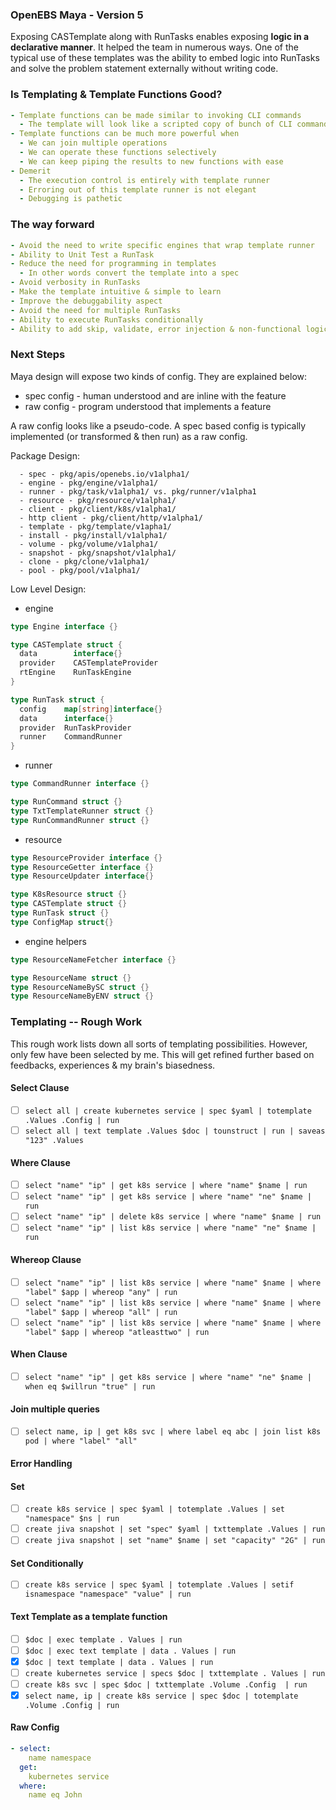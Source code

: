 ### OpenEBS Maya - Version 5
Exposing CASTemplate along with RunTasks enables exposing **logic in a declarative manner**. It helped the team in numerous
ways. One of the typical use of these templates was the ability to embed logic into RunTasks and solve the problem statement
externally without writing code.

### Is Templating & Template Functions Good?
```yaml
- Template functions can be made similar to invoking CLI commands
  - The template will look like a scripted copy of bunch of CLI commands on terminals
- Template functions can be much more powerful when
  - We can join multiple operations
  - We can operate these functions selectively
  - We can keep piping the results to new functions with ease
- Demerit
  - The execution control is entirely with template runner
  - Erroring out of this template runner is not elegant
  - Debugging is pathetic
```

### The way forward
```yaml
- Avoid the need to write specific engines that wrap template runner
- Ability to Unit Test a RunTask
- Reduce the need for programming in templates
  - In other words convert the template into a spec
- Avoid verbosity in RunTasks
- Make the template intuitive & simple to learn
- Improve the debuggability aspect
- Avoid the need for multiple RunTasks
- Ability to execute RunTasks conditionally
- Ability to add skip, validate, error injection & non-functional logic
```

### Next Steps
Maya design will expose two kinds of config. They are explained below:
- spec config - human understood and are inline with the feature
- raw config - program understood that implements a feature

A raw config looks like a pseudo-code. A spec based config is typically implemented (or transformed & then run) as a raw
config.

Package Design:
```
  - spec - pkg/apis/openebs.io/v1alpha1/
  - engine - pkg/engine/v1alpha1/
  - runner - pkg/task/v1alpha1/ vs. pkg/runner/v1alpha1
  - resource - pkg/resource/v1alpha1/
  - client - pkg/client/k8s/v1alpha1/
  - http client - pkg/client/http/v1alpha1/
  - template - pkg/template/v1apha1/
  - install - pkg/install/v1alpha1/
  - volume - pkg/volume/v1alpha1/
  - snapshot - pkg/snapshot/v1alpha1/
  - clone - pkg/clone/v1alpha1/
  - pool - pkg/pool/v1alpha1/
```

Low Level Design:
- engine
```go
type Engine interface {}

type CASTemplate struct {
  data        interface{}
  provider    CASTemplateProvider
  rtEngine    RunTaskEngine
}

type RunTask struct {
  config    map[string]interface{}
  data      interface{}
  provider  RunTaskProvider
  runner    CommandRunner
}
```
- runner
```go
type CommandRunner interface {}

type RunCommand struct {}
type TxtTemplateRunner struct {}
type RunCommandRunner struct {}
```
- resource
```go
type ResourceProvider interface {}
type ResourceGetter interface {}
type ResourceUpdater interface{}

type K8sResource struct {}
type CASTemplate struct {}
type RunTask struct {}
type ConfigMap struct{}
```
- engine helpers
```go
type ResourceNameFetcher interface {}

type ResourceName struct {}
type ResourceNameBySC struct {}
type ResourceNameByENV struct {}
```

### Templating -- Rough Work
This rough work lists down all sorts of templating possibilities. However, only few have been selected by me. This will get
refined further based on feedbacks, experiences & my brain's biasedness.

#### Select Clause
- [ ] `select all | create kubernetes service | spec $yaml | totemplate .Values .Config | run`
- [ ] `select all | text template .Values $doc | tounstruct | run | saveas "123" .Values`

#### Where Clause
- [ ] `select "name" "ip" | get k8s service | where "name" $name | run`
- [ ] `select "name" "ip" | get k8s service | where "name" "ne" $name | run`
- [ ] `select "name" "ip" | delete k8s service | where "name" $name | run`
- [ ] `select "name" "ip" | list k8s service | where "name" "ne" $name | run`

#### Whereop Clause
- [ ] `select "name" "ip" | list k8s service | where "name" $name | where "label" $app | whereop "any" | run`
- [ ] `select "name" "ip" | list k8s service | where "name" $name | where "label" $app | whereop "all" | run`
- [ ] `select "name" "ip" | list k8s service | where "name" $name | where "label" $app | whereop "atleasttwo" | run`

#### When Clause
- [ ] `select "name" "ip" | get k8s service | where "name" "ne" $name | when eq $willrun "true" | run`

#### Join multiple queries
- [ ] `select name, ip | get k8s svc | where label eq abc | join list k8s pod | where "label" "all"`

#### Error Handling

#### Set
- [ ] `create k8s service | spec $yaml | totemplate .Values | set "namespace" $ns | run`
- [ ] `create jiva snapshot | set "spec" $yaml | txttemplate .Values | run`
- [ ] `create jiva snapshot | set "name" $name | set "capacity" "2G" | run`

#### Set Conditionally
- [ ] `create k8s service | spec $yaml | totemplate .Values | setif isnamespace "namespace" "value" | run`


#### Text Template as a template function
- [ ] `$doc | exec template . Values | run`
- [ ] `$doc | exec text template | data . Values | run`
- [x] `$doc | text template | data . Values | run`
- [ ] `create kubernetes service | specs $doc | txttemplate . Values | run`
- [ ] `create k8s svc | spec $doc | txttemplate .Volume .Config  | run`
- [x] `select name, ip | create k8s service | spec $doc | totemplate .Volume .Config | run`

#### Raw Config
```yaml
- select:
    name namespace 
  get:
    kubernetes service 
  where:
    name eq John
```
